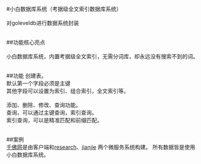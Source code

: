 #小白数据库系统（考据级全文索引数据库系统）<br>  
对goleveldb进行数据系统封装<br> <br> 

##功能核心亮点<br>  
小白数据库系统，内置考据级全文索引，无需分词库，却永远没有搜索不到的词。<br> <br> 

##功能
创建表。 <br>
默认第一个字段必须是主键 <br>
其他字段可以设置为索引、组合索引，全文索引等。<br><br>
添加、删除、修改、查询功能。<br>
查询，可以通过主键查询，索引查询。<br>
索引查询，可以是精准匹配和前缀匹配。<br><br>


##案例<br> 
[千佛网](http://www.soufoshuo.com)是由客户端和[research](https://github.com/liaoran123/research)、[jianjie](https://github.com/liaoran123/jianjie) 两个微服务系统构建。
所有数据皆是使用小白数据库系统。
<br><br>
<br> 
<br> 
<br> 
